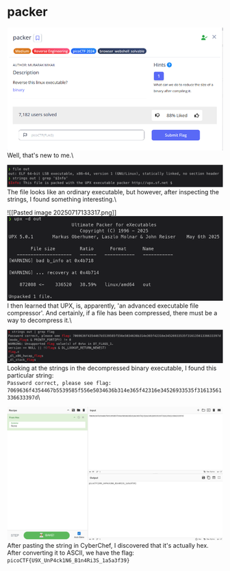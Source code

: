 # packer
![Pasted image 20250717133004](attachments/Pasted%20image%2020250717133004.png)\
Well, that's new to me.\

![Pasted image 20250717133232](attachments/Pasted%20image%2020250717133232.png)\
The file looks like an ordinary executable, but however, after inspecting the strings, I found something interesting.\

![[Pasted image 20250717133317.png]]
![Pasted image 20250717133333](attachments/Pasted%20image%2020250717133333.png)\
I then learned that UPX, is, apparently, 'an advanced executable file compressor'. And certainly, if a file has been compressed, there must be a way to decompress it.\

![Pasted image 20250717133808](attachments/Pasted%20image%2020250717133808.png)\
Looking at the strings in the decompressed binary executable, I found this particular string:\
`Password correct, please see flag: 7069636f4354467b5539585f556e5034636b314e365f42316e34526933535f31613561336633397d`\

![Pasted image 20250717133931](attachments/Pasted%20image%2020250717133931.png)\
After pasting the string in CyberChef, I discovered that it's actually hex.\
After converting it to ASCII, we have the flag: `picoCTF{U9X_UnP4ck1N6_B1n4Ri3S_1a5a3f39}`